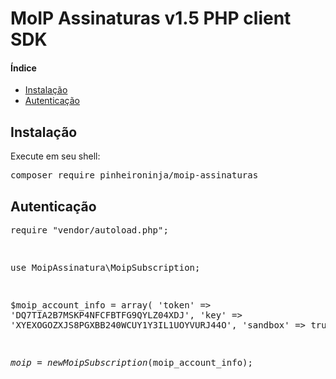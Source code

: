 <h1>MoIP Assinaturas v1.5 PHP client SDK</h1>

<h4>Índice</h4>
<ul>
  <li><a href="#section-installation">Instalação</a></li>
  <li><a href="#section-installation">Autenticação</a></li>
</ul>

<h2 id="section-installation">Instalação</h4>
<p>Execute em seu shell:</p>
<pre>composer require pinheironinja/moip-assinaturas</pre>

<h2 id="section-autentication">Autenticação</h2>
<pre>
<?php

require "vendor/autoload.php";

use MoipAssinatura\MoipSubscription;

$moip_account_info = array(
	'token' => 'DQ7TIA2B7MSKP4NFCFBTFG9QYLZ04XDJ',
	'key' => 'XYEXOGOZXJS8PGXBB240WCUY1Y3IL1UOYVURJ44O',
	'sandbox' => true
);

$moip = new MoipSubscription($moip_account_info);
</pre>